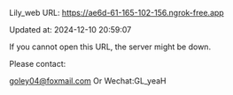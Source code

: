 Lily_web URL: https://ae6d-61-165-102-156.ngrok-free.app

Updated at: 2024-12-10 20:59:07

If you cannot open this URL, the server might be down.

Please contact: 

goley04@foxmail.com Or Wechat:GL_yeaH